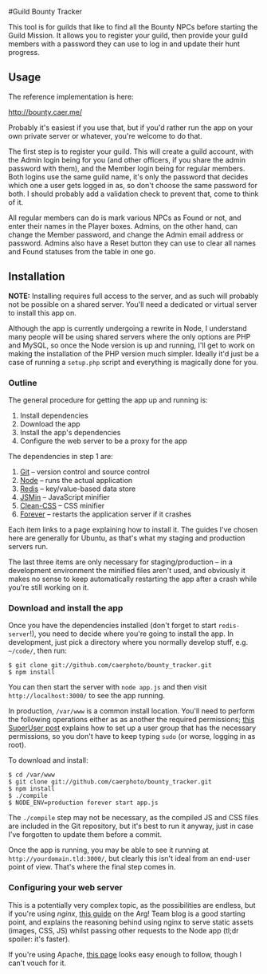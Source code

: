 #Guild Bounty Tracker

This tool is for guilds that like to find all the Bounty NPCs before starting
the Guild Mission. It allows you to register your guild, then provide your guild
members with a password they can use to log in and update their hunt progress.

## Usage

The reference implementation is here:

<http://bounty.caer.me/>

Probably it's easiest if you use that, but if you'd rather run the app on your
own private server or whatever, you're welcome to do that.

The first step is to register your guild. This will create a guild account, with
the Admin login being for you (and other officers, if you share the admin
password with them), and the Member login being for regular members. Both logins
use the same guild name, it's only the password that decides which one a user
gets logged in as, so don't choose the same password for both. I should probably
add a validation check to prevent that, come to think of it.

All regular members can do is mark various NPCs as Found or not, and enter their
names in the Player boxes. Admins, on the other hand, can change the Member
password, and change the Admin email address or password. Admins also have a
Reset button they can use to clear all names and Found statuses from the table
in one go.

## Installation

**NOTE:** Installing requires full access to the server, and as such will
probably not be possible on a shared server. You'll need a dedicated or virtual
server to install this app on.

Although the app is currently undergoing a rewrite in Node, I understand many
people will be using shared servers where the only options are PHP and MySQL, so
once the Node version is up and running, I'll get to work on making the
installation of the PHP version much simpler. Ideally it'd just be a case of
running a `setup.php` script and everything is magically done for you.

### Outline

The general procedure for getting the app up and running is:

1. Install dependencies
2. Download the app
3. Install the app's dependencies
4. Configure the web server to be a proxy for the app

The dependencies in step 1 are:

1. [Git] – version control and source control
2. [Node] – runs the actual application
3. [Redis] – key/value-based data store
4. [JSMin] – JavaScript minifier
5. [Clean-CSS] – CSS minifier
6. [Forever] – restarts the application server if it crashes

Each item links to a page explaining how to install it. The guides I've chosen
here are generally for Ubuntu, as that's what my staging and production servers
run.

The last three items are only necessary for staging/production – in a
development environment the minified files aren't used, and obviously it makes
no sense to keep automatically restarting the app after a crash while you're
still working on it.

[git]:http://git-scm.com/book/en/Getting-Started-Installing-Git
[node]:https://github.com/joyent/node/wiki/Installing-Node.js-via-package-manager
[redis]:http://redis.io/download
[jsmin]:http://realm3.com/articles/compiling_and_using_jsmin_on_ubuntu
[clean-css]:https://github.com/GoalSmashers/clean-css
[forever]:https://github.com/nodejitsu/forever

### Download and install the app

Once you have the dependencies installed (don't forget to start
`redis-server`!), you need to decide where you're going to install the app. In
development, just pick a directory where you normally develop stuff, e.g.
`~/code/`, then run:

    $ git clone git://github.com/caerphoto/bounty_tracker.git
    $ npm install

You can then start the server with `node app.js` and then visit
`http://localhost:3000/` to see the app running.

In production, `/var/www` is a common install location. You'll need to perform
the following operations either as as another the required permissions; [this
SuperUser post] explains how to set up a user group that has the necessary
permissions, so you don't have to keep typing `sudo` (or worse, logging in as
root).

To download and install:

    $ cd /var/www
    $ git clone git://github.com/caerphoto/bounty_tracker.git
    $ npm install
    $ ./compile
    $ NODE_ENV=production forever start app.js

The `./compile` step may not be necessary, as the compiled JS and CSS files are
included in the Git repository, but it's best to run it anyway, just in case
I've forgotten to update them before a commit.

Once the app is running, you may be able to see it running at
`http://yourdomain.tld:3000/`, but clearly this isn't ideal from an end-user
point of view. That's where the final step comes in.

[This SuperUser post]:http://superuser.com/questions/174343/unix-writing-permissions-for-two-users

### Configuring your web server

This is a potentially very complex topic, as the possibilities are endless, but
if you're using *nginx*, [this guide] on the Arg! Team blog is a good starting
point, and explains the reasoning behind using nginx to serve static assets
(images, CSS, JS) whilst passing other requests to the Node app (tl;dr spoiler:
it's faster).

If you're using Apache, [this page] looks easy enough to follow, though I can't
vouch for it.

[this guide]: http://blog.argteam.com/coding/hardening-node-js-for-production-part-2-using-nginx-to-avoid-node-js-load/
[this page]: http://thatextramile.be/blog/2012/01/hosting-a-node-js-site-through-apache
